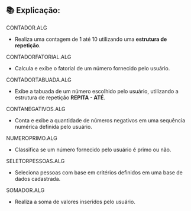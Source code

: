 ## 📚 Explicação:

CONTADOR.ALG

* Realiza uma contagem de 1 até 10 utilizando uma **estrutura de repetição**.  

CONTADORFATORIAL.ALG

* Calcula e exibe o fatorial de um número fornecido pelo usuário. 

CONTADORTABUADA.ALG

* Exibe a tabuada de um número escolhido pelo usuário, utilizando a estrutura de repetição **REPITA - ATÉ**.  

CONTANEGATIVOS.ALG

* Conta e exibe a quantidade de números negativos em uma sequência numérica definida pelo usuário.  

NUMEROPRIMO.ALG

* Classifica se um número fornecido pelo usuário é primo ou não.  

SELETORPESSOAS.ALG

* Seleciona pessoas com base em critérios definidos em uma base de dados cadastrada.  

SOMADOR.ALG

* Realiza a soma de valores inseridos pelo usuário. 
